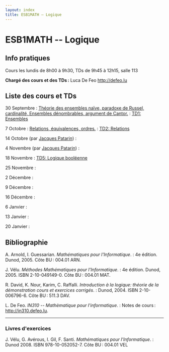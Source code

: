 ```yaml
---
layout: index
title: ESB1MATH – Logique
---
```


# ESB1MATH -- Logique

## Info pratiques

Cours les lundis de 8h00 à 9h30, TDs de 9h45 à 12h15, salle 113

**Chargé des cours et des TDs :** Luca De Feo <http://defeo.lu>


## Liste des cours et TDs

30 Septembre
: [Théorie des ensembles naïve, paradoxe de Russel, cardinalité, Ensembles dénombrables, argument de Cantor.](theorie-des-ensembles)
: [TD1: Ensembles](td1-ensembles)

7 Octobre
: [Relations, équivalences, ordres.](relations-equivalences-ordres)
: [TD2: Relations](td2-relations)

14 Octobre (par [Jacques Patarin][jacques])
: 

4 Novembre (par [Jacques Patarin][jacques])
: 

18 Novembre
: [TD5: Logique booléenne](td5-boole)

25 Novembre
: 

2 Décembre
: 

9 Décembre
: 

16 Décembre
: 

6 Janvier
: 

13 Janvier
: 

20 Janvier
: 


## Bibliographie

A. Arnold, I. Guessarian. *Mathématiques pour l'Informatique*.
: 4e édition. Dunod, 2005. Côte BU : 004.01 ARN.

J. Vélu. *Méthodes Mathématiques pour l'Informatique*.
: 4e édition. Dunod, 2005. ISBN 2-10-049149-0. Côte BU : 004.01 MAT.

R. David, K. Nour, Karim, C. Raffalli. *Introduction à la logique: théorie de la démonstration cours et exercices corrigés*.
: Dunod, 2004. ISBN 2-10-006796-6. Côte BU : 511.3 DAV.

L. De Feo. *IN310 -- Mathèmatique pour l'informatique*.
: Notes de cours : <http://in310.defeo.lu>.

---

### Livres d'exercices

J. Vélu, G. Avérous, I. Gil, F. Santi. *Mathématiques pour l'Informatique*.
: Dunod 2008. ISBN 978-10-052052-7. Côte BU : 004.01 VEL




[jacques]: http://www.prism.uvsq.fr/~jap/ "Home page de Jacques Patarin"

